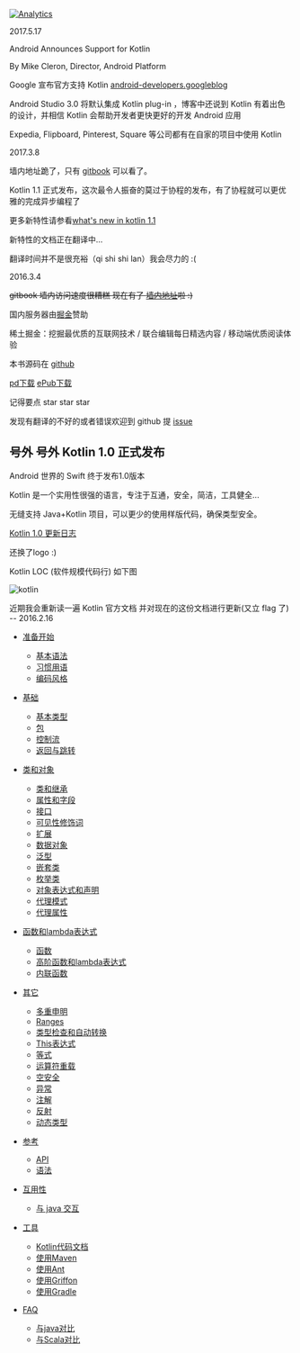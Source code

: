 [![Analytics](https://ga-beacon.appspot.com/UA-80536214-1/readme)](https://github.com/huanglizhuo/kotlin-in-chinese)

2017.5.17

Android Announces Support for Kotlin

By Mike Cleron, Director, Android Platform

Google 宣布官方支持 Kotlin [android-developers.googleblog](https://android-developers.googleblog.com/2017/05/android-announces-support-for-kotlin.html)

Android Studio 3.0 将默认集成 Kotlin plug-in ，博客中还说到 Kotlin 有着出色的设计，并相信 Kotlin 会帮助开发者更快更好的开发 Android 应用

Expedia, Flipboard, Pinterest, Square 等公司都有在自家的项目中使用 Kotlin 

2017.3.8

墙内地址跪了，只有 [gitbook](https://github.com/huanglizhuo/kotlin-in-chinese) 可以看了。

Kotlin 1.1 正式发布，这次最令人振奋的莫过于协程的发布，有了协程就可以更优雅的完成异步编程了

更多新特性请参看[what's new in kotlin 1.1](https://kotlinlang.org/docs/reference/whatsnew11.html)

新特性的文档正在翻译中... 

翻译时间并不是很充裕（qi shi shi lan）我会尽力的 :(

2016.3.4

~~gitbook 墙内访问速度很糟糕 现在有了 [墙内地址](http://kotlindoc.com/)啦 :)~~

国内服务器由[掘金](http://gold.xitu.io)赞助

稀土掘金：挖掘最优质的互联网技术 / 联合编辑每日精选内容 / 移动端优质阅读体验

本书源码在 [github](https://github.com/huanglizhuo/kotlin-in-chinese) 

[pd下载](https://www.gitbook.com/download/pdf/book/huanglizhuo/kotlin-in-chinese)  [ePub下载](https://www.gitbook.com/download/epub/book/huanglizhuo/kotlin-in-chinese)

记得要点 star star star

发现有翻译的不好的或者错误欢迎到 github 提 [issue](https://github.com/huanglizhuo/kotlin-in-chinese/issues/new)

## 号外 号外 Kotlin 1.0 正式发布
Android 世界的 Swift 终于发布1.0版本 

Kotlin 是一个实用性很强的语言，专注于互通，安全，简洁，工具健全...

无缝支持 Java+Kotlin 项目，可以更少的使用样版代码，确保类型安全。

[Kotlin 1.0 更新日志](http://blog.jetbrains.com/kotlin/2016/02/kotlin-1-0-released-pragmatic-language-for-jvm-and-android/)

还换了logo :)

Kotlin LOC (软件规模代码行) 如下图

![kotlin](./kotlinLOC.png)

近期我会重新读一遍 Kotlin 官方文档 并对现在的这份文档进行更新(又立 flag 了) -- 2016.2.16

* [准备开始](GettingStarted/README.md) 
   * [基本语法](GettingStarted/Basic-Syntax.md) 
   * [习惯用语](GettingStarted/Idioms.md) 
   * [编码风格](GettingStarted/Coding-Conventions.md) 

* [基础](Basics/README.md) 
   * [基本类型](Basics/Basic-Types.md)
   * [包](Basics/Packages.md)
   * [控制流](Basics/Control-Flow.md)
   * [返回与跳转](Basics/Returns-and-Jumps.md)

* [类和对象](ClassesAndObjects/README.md)
   * [类和继承](ClassesAndObjects/Classes-and-Inheritance.md)　
   * [属性和字段](ClassesAndObjects/Properties-and-Fields.md)　
   * [接口](ClassesAndObjects/Interfaces.md) 
   * [可见性修饰词](ClassesAndObjects/Visibility-Modifiers.md) 
   * [扩展](ClassesAndObjects/Extensions.md) 
   * [数据对象](ClassesAndObjects/Data-Classes.md) 
   * [泛型](ClassesAndObjects/Generics.md)
   * [嵌套类](ClassesAndObjects/NestedClasses.md) 
   * [枚举类](ClassesAndObjects/EnumClasses.md) 
   * [对象表达式和声明](ClassesAndObjects/ObjectExpressicAndDeclarations.md) 
   * [代理模式](ClassesAndObjects/Delegation.md) 
   * [代理属性](ClassesAndObjects/DelegationProperties.md) 

* [函数和lambda表达式](FunctionsAndLambdas/README.md)
   * [函数](FunctionsAndLambdas/Functions.md) 
   * [高阶函数和lambda表达式](FunctionsAndLambdas/Higher-OrderFunctionsAndLambdas.md) 
   * [内联函数](FunctionsAndLambdas/InlineFunctions.md) 

* [其它](Other/README.md)
   * [多重申明](Other/Multi-Declarations.md) 
   * [Ranges](Other/Ranges.md) 
   * [类型检查和自动转换](Other/Type-Checks-and-Casts.md) 
   * [This表达式](Other/This-Expression.md) 
   * [等式](Other/Equality.md) 
   * [运算符重载](Other/Opetator-overloading.md) 
   * [空安全](Other/Null-Safety.md) 
   * [异常](Other/Exceptions.md) 
   * [注解](Other/Annotations.md) 
   * [反射](Other/Reflection.md) 
   * [动态类型](Other/Dynamic-Type.md) 

* [参考](Reference/README.md)
    * [API](Reference/API-Reference.md) 
    * [语法](Reference/Grammar.md)
* [互用性](Interop/README.md)
   * [与 java 交互](Interop/Java-Interop.md)

* [工具](Tools/README.md) 
   * [Kotlin代码文档](Tools/Documenting-Kotlin-Code.md)
   * [使用Maven](Tools/Using-Maven.md) 
   * [使用Ant](Tools/Using-Ant.md) 
   * [使用Griffon](Tools/Using-Griffon.md) 
   * [使用Gradle](Tools/Using-Gradle.md)　

* [FAQ](FAQ/README.md)
   * [与java对比](FAQ/Comparison2java.md) 
   * [与Scala对比](FAQ/Comparison2Scala.md) 
